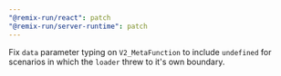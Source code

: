 ```yaml
---
"@remix-run/react": patch
"@remix-run/server-runtime": patch
---
```


Fix `data` parameter typing on `V2_MetaFunction` to include `undefined` for scenarios in which the `loader` threw to it's own boundary.
